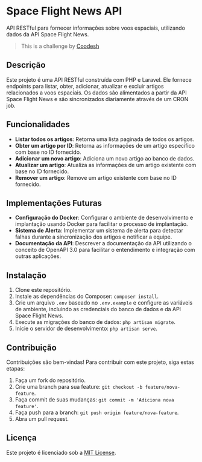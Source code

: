 # Space Flight News API

API RESTful para fornecer informações sobre voos espaciais, utilizando dados da API Space Flight News.

> This is a challenge by [Coodesh](https://coodesh.com/)

## Descrição

Este projeto é uma API RESTful construída com PHP e Laravel. Ele fornece endpoints para listar, obter, adicionar, atualizar e excluir artigos relacionados a voos espaciais. Os dados são alimentados a partir da API Space Flight News e são sincronizados diariamente através de um CRON job.

## Funcionalidades

-   **Listar todos os artigos**: Retorna uma lista paginada de todos os artigos.
-   **Obter um artigo por ID**: Retorna as informações de um artigo específico com base no ID fornecido.
-   **Adicionar um novo artigo**: Adiciona um novo artigo ao banco de dados.
-   **Atualizar um artigo**: Atualiza as informações de um artigo existente com base no ID fornecido.
-   **Remover um artigo**: Remove um artigo existente com base no ID fornecido.

## Implementações Futuras

-   **Configuração do Docker**: Configurar o ambiente de desenvolvimento e implantação usando Docker para facilitar o processo de implantação.
-   **Sistema de Alerta**: Implementar um sistema de alerta para detectar falhas durante a sincronização dos artigos e notificar a equipe.
-   **Documentação da API**: Descrever a documentação da API utilizando o conceito de OpenAPI 3.0 para facilitar o entendimento e integração com outras aplicações.

## Instalação

1. Clone este repositório.
2. Instale as dependências do Composer: `composer install`.
3. Crie um arquivo `.env` baseado no `.env.example` e configure as variáveis de ambiente, incluindo as credenciais do banco de dados e da API Space Flight News.
4. Execute as migrações do banco de dados: `php artisan migrate`.
5. Inicie o servidor de desenvolvimento: `php artisan serve`.

## Contribuição

Contribuições são bem-vindas! Para contribuir com este projeto, siga estas etapas:

1. Faça um fork do repositório.
2. Crie uma branch para sua feature: `git checkout -b feature/nova-feature`.
3. Faça commit de suas mudanças: `git commit -m 'Adiciona nova feature'`.
4. Faça push para a branch: `git push origin feature/nova-feature`.
5. Abra um pull request.

## Licença

Este projeto é licenciado sob a [MIT License](https://opensource.org/licenses/MIT).
